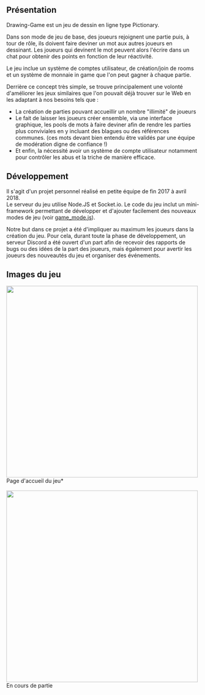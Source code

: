 ## Présentation

Drawing-Game est un jeu de dessin en ligne type Pictionary.


Dans son mode de jeu de base, des joueurs rejoignent une partie puis, à tour de rôle, ils doivent faire deviner un mot aux autres joueurs en dessinant. Les joueurs qui devinent le mot peuvent alors l'écrire dans un chat pour obtenir des points en fonction de leur réactivité.

Le jeu inclue un système de comptes utilisateur, de création/join de rooms et un système de monnaie in game que l'on peut gagner à chaque partie.

Derrière ce concept très simple, se trouve principalement une volonté d'améliorer les jeux similaires que l'on pouvait déjà trouver sur le Web en les adaptant à nos besoins tels que :
- La création de parties pouvant accueillir un nombre "illimité" de joueurs
- Le fait de laisser les joueurs créer ensemble, via une interface graphique, les pools de mots à faire deviner afin de rendre les parties plus conviviales en y incluant des blagues ou des références communes. (ces mots devant bien entendu être validés par une équipe de modération digne de confiance !)
- Et enfin, la nécessité avoir un système de compte utilisateur notamment pour contrôler les abus et la triche de manière efficace.

## Développement
Il s'agit d'un projet personnel réalisé en petite équipe de fin 2017 à avril 2018.\
Le serveur du jeu utilise Node.JS et Socket.io.
Le code du jeu inclut un mini-framework permettant de développer et d'ajouter facilement des nouveaux modes de jeu (voir [game_mode.js](https://github.com/SimonROZEC/Drawing-Game/blob/master/controllers/game/game_mode.js)). 

Notre but dans ce projet a été d'impliquer au maximum les joueurs dans la création du jeu. Pour cela, durant toute la phase de développement, un serveur Discord a été ouvert d'un part afin de recevoir des rapports de bugs ou des idées de la part des joueurs, mais également pour avertir les joueurs des nouveautés du jeu et organiser des événements.

## Images du jeu

<img src="https://github.com/SimonROZEC/Drawing-Game/blob/master/screenshots/connexion.png" width="500">
Page d'accueil du jeu*<br/><br/>

<img src="https://github.com/SimonROZEC/Drawing-Game/blob/master/screenshots/partie.png" width="500">
En cours de partie  

